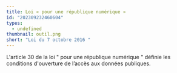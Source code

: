 ```yaml
---
title: Loi « pour une république numérique »
id: "202309232460604"
types:
  - undefined
thumbnail: outil.png
short: "Loi du 7 octobre 2016 "
---
```


L'article 30 de la loi " pour une république numérique " définie les conditions d'ouverture de l’accès aux données publiques. 